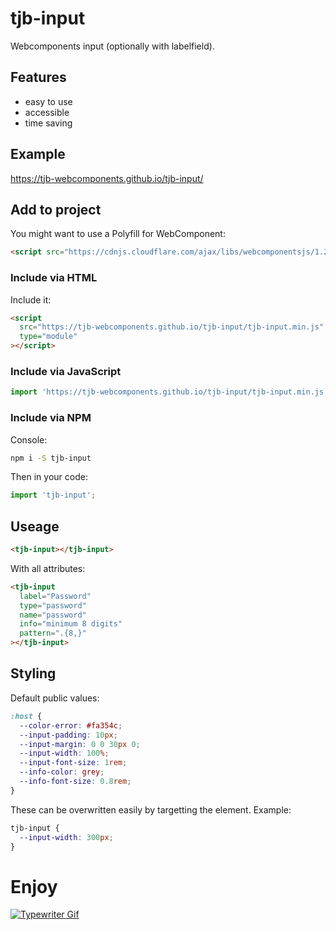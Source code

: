 # tjb-input

Webcomponents input (optionally with labelfield).

## Features

- easy to use
- accessible
- time saving

## Example

https://tjb-webcomponents.github.io/tjb-input/

## Add to project

You might want to use a Polyfill for WebComponent:

```html
<script src="https://cdnjs.cloudflare.com/ajax/libs/webcomponentsjs/1.2.0/webcomponents-lite.js"></script>
```

### Include via HTML

Include it:

```html
<script
  src="https://tjb-webcomponents.github.io/tjb-input/tjb-input.min.js"
  type="module"
></script>
```

### Include via JavaScript

```JavaScript
import 'https://tjb-webcomponents.github.io/tjb-input/tjb-input.min.js'
```

### Include via NPM

Console:

```bash
npm i -S tjb-input
```

Then in your code:

```JavaScript
import 'tjb-input';
```

## Useage

```html
<tjb-input></tjb-input>
```

With all attributes:

```html
<tjb-input
  label="Password"
  type="password"
  name="password"
  info="minimum 8 digits"
  pattern=".{8,}"
></tjb-input>
```

## Styling

Default public values:

```css
:host {
  --color-error: #fa354c;
  --input-padding: 10px;
  --input-margin: 0 0 30px 0;
  --input-width: 100%;
  --input-font-size: 1rem;
  --info-color: grey;
  --info-font-size: 0.8rem;
}
```

These can be overwritten easily by targetting the element. Example:

```css
tjb-input {
  --input-width: 300px;
}
```

# Enjoy

[![Typewriter Gif](https://tjb-webcomponents.github.io/html-template-string/typewriter.gif)](http://thibaultjanbeyer.com/)
